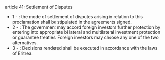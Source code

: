 article 41: Settlement of Disputes

<ul>
			<li>1 - : the mode of settlement of disputes arising in relation to this proclamation shall be stipulated in the agreements signed. <ul>
			</ul></li>			<li>2 - : The government may accord foreign investors further protection by entering into appropriate bi lateral and multilateral investment protection or guarantee treaties. Foreign investors may choose any one of the two alternatives. <ul>
			</ul></li>			<li>3 - : Decisions rendered shall be executed in accordance with the laws of Eritrea. <ul>
			</ul></li></ul>